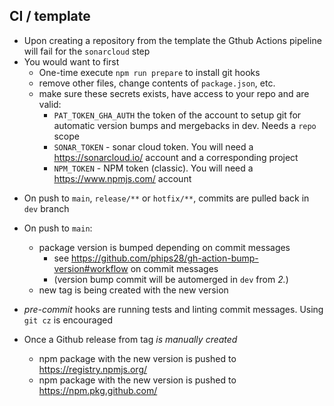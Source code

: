 ## CI / template
- Upon creating a repository from the template the Gthub Actions pipeline will fail for the `sonarcloud` step
- You would want to first
  - One-time execute `npm run prepare` to install git hooks
  - remove other files, change contents of `package.json`, etc.
  - make sure these secrets exists, have access to your repo and are valid:
    - `PAT_TOKEN_GHA_AUTH` the token of the account to setup git for automatic version bumps and mergebacks in dev. Needs a `repo` scope
    - `SONAR_TOKEN` - sonar cloud token. You will need a https://sonarcloud.io/ account and a corresponding project
    - `NPM_TOKEN` - NPM token (classic). You will need a https://www.npmjs.com/ account

* On push to `main`, `release/**` or `hotfix/**`, commits are pulled back in `dev` branch 
* On push to  `main`:
  * package version is bumped depending on commit messages
    * see https://github.com/phips28/gh-action-bump-version#workflow on commit messages
    * (version bump commit will be automerged in `dev` from _2._)
  * new tag is being created with the new version

* _pre-commit_ hooks are running tests and linting commit messages. Using `git cz` is encouraged
* Once a Github release from tag _is manually created_ 
  * npm package with the new version is pushed to https://registry.npmjs.org/
  * npm package with the new version is pushed to https://npm.pkg.github.com/